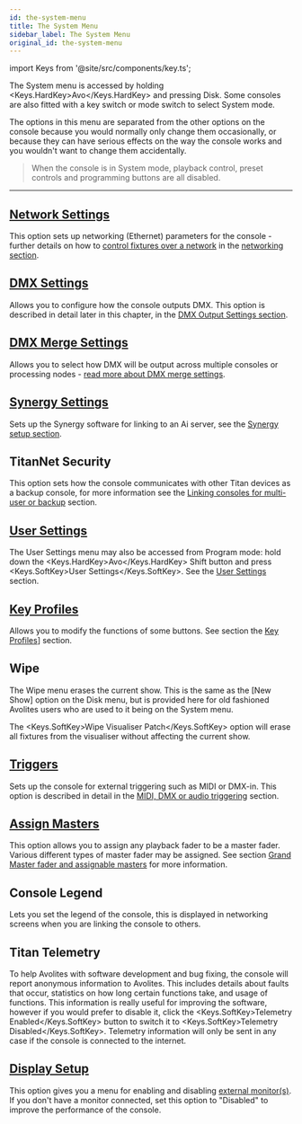 ```yaml
---
id: the-system-menu
title: The System Menu
sidebar_label: The System Menu
original_id: the-system-menu
---
```


import Keys from '@site/src/components/key.ts';

The System menu is accessed by holding <Keys.HardKey>Avo</Keys.HardKey> and pressing Disk. Some
consoles are also fitted with a key switch or mode switch to select
System mode.

The options in this menu are separated from the other options on the
console because you would normally only change them occasionally, or
because they can have serious effects on the way the console works and
you wouldn't want to change them accidentally.

>When the console is in System mode, playback control, preset controls and programming buttons are all disabled.

---

[Network Settings](../networking.md)
----------------

This option sets up networking (Ethernet) parameters for the console - further details on how to [control fixtures over a network](../networking/controlling-fixtures-over-a-network.md) in the [networking section](../networking.md).

[DMX Settings](dmx-output-mapping.md)
------------

Allows you to configure how the console outputs DMX. This option is
described in detail later in this chapter, in the [DMX Output Settings section](dmx-output-mapping.md#configuring-dmx-outputs).

[DMX Merge Settings](dmx-output-mapping.md#dmx-merge)
------------------

Allows you to select how DMX will be output across multiple consoles or
processing nodes - [read more about DMX merge settings](dmx-output-mapping.md#dmx-merge).

[Synergy Settings](../synergy/setting-up.md)
----------------

Sets up the Synergy software for linking to an Ai server, see the [Synergy setup section](../synergy/setting-up.md#synergy-setup).

TitanNet Security
-----------------

This option sets how the console communicates with other Titan devices
as a backup console, for more information see the [Linking consoles for multi-user or backup](../running-the-show/linking-consoles-for-multi-user-or-backup.md) section.

[User Settings](user-settings.md)
-------------

The User Settings menu may also be accessed from Program mode: hold down
the <Keys.HardKey>Avo</Keys.HardKey> Shift button and press <Keys.SoftKey>User Settings</Keys.SoftKey>. See the [User Settings](user-settings.md) section.

[Key Profiles](key-profiles.md)
------------

Allows you to modify the functions of some buttons. See section the [Key Profiles](key-profiles.md)] section.

Wipe
----

The Wipe menu erases the current show. This is the same as the \[New
Show\] option on the Disk menu, but is provided here for old fashioned
Avolites users who are used to it being on the System menu.

The <Keys.SoftKey>Wipe Visualiser Patch</Keys.SoftKey> option will erase all fixtures from the
visualiser without affecting the current show.

[Triggers](../running-the-show/midi-dmx-or-audio-triggering.md)
--------

Sets up the console for external triggering such as MIDI or DMX-in. This
option is described in detail in the [MIDI, DMX or audio triggering](../running-the-show/midi-dmx-or-audio-triggering.md) section.

[Assign Masters](../running-the-show/playback-controls.md#grand-master-fader-and-assignable-masters)
--------------

This option allows you to assign any playback fader to be a master
fader. Various different types of master fader may be assigned. See
section [Grand Master fader and assignable masters](../running-the-show/playback-controls.md#grand-master-fader-and-assignable-masters) for more
information.

Console Legend
--------------

Lets you set the legend of the console, this is displayed in networking
screens when you are linking the console to others.

Titan Telemetry
---------------

To help Avolites with software development and bug fixing, the console
will report anonymous information to Avolites. This includes details
about faults that occur, statistics on how long certain functions take,
and usage of functions. This information is really useful for improving
the software, however if you would prefer to disable it, click the
<Keys.SoftKey>Telemetry Enabled</Keys.SoftKey> button to switch it to <Keys.SoftKey>Telemetry Disabled</Keys.SoftKey>.
Telemetry information will only be sent in any case if the console is
connected to the internet.

[Display Setup](external-displays.md)
-------------

This option gives you a menu for enabling and disabling [external
monitor(s)](external-displays.md). If you don't have a monitor connected, set this option to
"Disabled" to improve the performance of the console.


